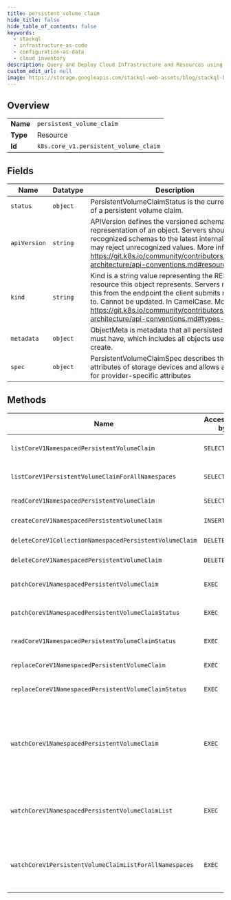 ```yaml
---
title: persistent_volume_claim
hide_title: false
hide_table_of_contents: false
keywords:
  - stackql
  - infrastructure-as-code
  - configuration-as-data
  - cloud inventory
description: Query and Deploy Cloud Infrastructure and Resources using SQL
custom_edit_url: null
image: https://storage.googleapis.com/stackql-web-assets/blog/stackql-blog-post-featured-image.png
---
```

  
    

## Overview
<table><tbody>
<tr><td><b>Name</b></td><td><code>persistent_volume_claim</code></td></tr>
<tr><td><b>Type</b></td><td>Resource</td></tr>
<tr><td><b>Id</b></td><td><code>k8s.core_v1.persistent_volume_claim</code></td></tr>
</tbody></table>

## Fields
| Name | Datatype | Description |
| ---- | -------- | ----------- |
| `status` | `object` | PersistentVolumeClaimStatus is the current status of a persistent volume claim. |
| `apiVersion` | `string` | APIVersion defines the versioned schema of this representation of an object. Servers should convert recognized schemas to the latest internal value, and may reject unrecognized values. More info: https://git.k8s.io/community/contributors/devel/sig-architecture/api-conventions.md#resources |
| `kind` | `string` | Kind is a string value representing the REST resource this object represents. Servers may infer this from the endpoint the client submits requests to. Cannot be updated. In CamelCase. More info: https://git.k8s.io/community/contributors/devel/sig-architecture/api-conventions.md#types-kinds |
| `metadata` | `object` | ObjectMeta is metadata that all persisted resources must have, which includes all objects users must create. |
| `spec` | `object` | PersistentVolumeClaimSpec describes the common attributes of storage devices and allows a Source for provider-specific attributes |
## Methods
| Name | Accessible by | Required Params | Description |
| ---- | ------------- | --------------- | ----------- |
| `listCoreV1NamespacedPersistentVolumeClaim` | `SELECT` | `namespace` | list or watch objects of kind PersistentVolumeClaim |
| `listCoreV1PersistentVolumeClaimForAllNamespaces` | `SELECT` |  | list or watch objects of kind PersistentVolumeClaim |
| `readCoreV1NamespacedPersistentVolumeClaim` | `SELECT` | `name, namespace` | read the specified PersistentVolumeClaim |
| `createCoreV1NamespacedPersistentVolumeClaim` | `INSERT` | `namespace` | create a PersistentVolumeClaim |
| `deleteCoreV1CollectionNamespacedPersistentVolumeClaim` | `DELETE` | `namespace` | delete collection of PersistentVolumeClaim |
| `deleteCoreV1NamespacedPersistentVolumeClaim` | `DELETE` | `name, namespace` | delete a PersistentVolumeClaim |
| `patchCoreV1NamespacedPersistentVolumeClaim` | `EXEC` | `name, namespace` | partially update the specified PersistentVolumeClaim |
| `patchCoreV1NamespacedPersistentVolumeClaimStatus` | `EXEC` | `name, namespace` | partially update status of the specified PersistentVolumeClaim |
| `readCoreV1NamespacedPersistentVolumeClaimStatus` | `EXEC` | `name, namespace` | read status of the specified PersistentVolumeClaim |
| `replaceCoreV1NamespacedPersistentVolumeClaim` | `EXEC` | `name, namespace` | replace the specified PersistentVolumeClaim |
| `replaceCoreV1NamespacedPersistentVolumeClaimStatus` | `EXEC` | `name, namespace` | replace status of the specified PersistentVolumeClaim |
| `watchCoreV1NamespacedPersistentVolumeClaim` | `EXEC` | `name, namespace` | watch changes to an object of kind PersistentVolumeClaim. deprecated: use the 'watch' parameter with a list operation instead, filtered to a single item with the 'fieldSelector' parameter. |
| `watchCoreV1NamespacedPersistentVolumeClaimList` | `EXEC` | `namespace` | watch individual changes to a list of PersistentVolumeClaim. deprecated: use the 'watch' parameter with a list operation instead. |
| `watchCoreV1PersistentVolumeClaimListForAllNamespaces` | `EXEC` |  | watch individual changes to a list of PersistentVolumeClaim. deprecated: use the 'watch' parameter with a list operation instead. |
